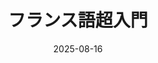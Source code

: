 ---
title: "フランス語超入門" 
date: 2025-08-16
excerpt: "第6講　いつのことかで動詞かかわる"
image: '~/assets/images/black.png'
tags:
- フランス語
- 超入門
---